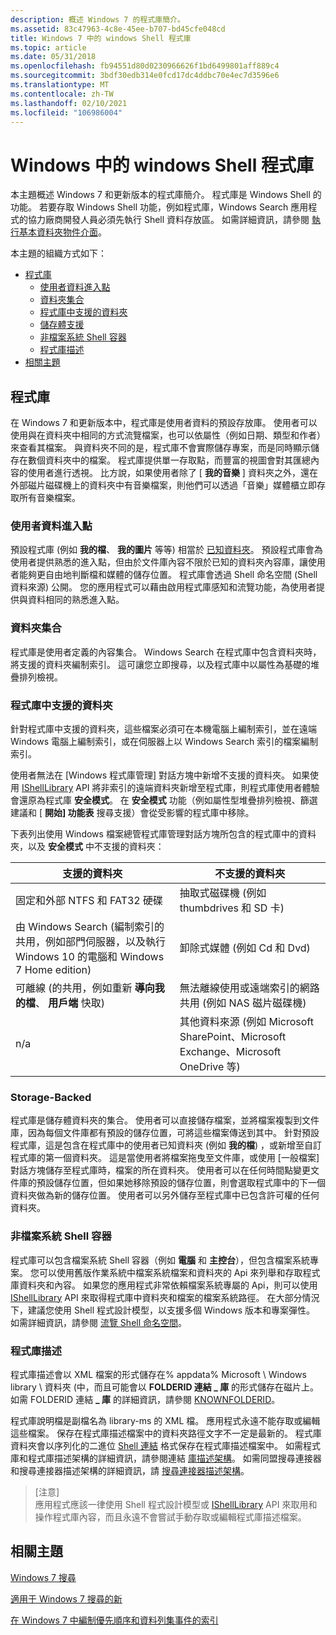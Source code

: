 ```yaml
---
description: 概述 Windows 7 的程式庫簡介。
ms.assetid: 83c47963-4c8e-45ee-b707-bd45cfe048cd
title: Windows 7 中的 windows Shell 程式庫
ms.topic: article
ms.date: 05/31/2018
ms.openlocfilehash: fb94551d80d0230966626f1bd6499801aff889c4
ms.sourcegitcommit: 3bdf30edb314e0fcd17dc4ddbc70e4ec7d3596e6
ms.translationtype: MT
ms.contentlocale: zh-TW
ms.lasthandoff: 02/10/2021
ms.locfileid: "106986004"
---
```

# <a name="windows-shell-libraries-in-windows"></a>Windows 中的 windows Shell 程式庫

本主題概述 Windows 7 和更新版本的程式庫簡介。 程式庫是 Windows Shell 的功能。 若要存取 Windows Shell 功能，例如程式庫，Windows Search 應用程式的協力廠商開發人員必須先執行 Shell 資料存放區。 如需詳細資訊，請參閱 [執行基本資料夾物件介面](/previous-versions/windows/desktop/legacy/cc144093(v=vs.85))。

本主題的組織方式如下：

- [程式庫](#libraries)
  - [使用者資料進入點](#user-data-entry-points)
  - [資料夾集合](#collections-of-folders)
  - [程式庫中支援的資料夾](#supported-folders-in-libraries)
  - [儲存體支援](#storage-backed)
  - [非檔案系統 Shell 容器](#non-file-system-shell-containers)
  - [程式庫描述](#library-descriptions)
- [相關主題](#related-topics)

## <a name="libraries"></a>程式庫

在 Windows 7 和更新版本中，程式庫是使用者資料的預設存放庫。 使用者可以使用與在資料夾中相同的方式流覽檔案，也可以依屬性（例如日期、類型和作者）來查看其檔案。 與資料夾不同的是，程式庫不會實際儲存專案，而是同時顯示儲存在數個資料夾中的檔案。 程式庫提供單一存取點，而豐富的視圖會對其匯總內容的使用者進行透視。 比方說，如果使用者除了 [ **我的音樂** ] 資料夾之外，還在外部磁片磁碟機上的資料夾中有音樂檔案，則他們可以透過「音樂」媒體櫃立即存取所有音樂檔案。

### <a name="user-data-entry-points"></a>使用者資料進入點

預設程式庫 (例如 **我的檔**、 **我的圖片** 等等) 相當於 [已知資料夾](/previous-versions/windows/desktop/legacy/bb776911(v=vs.85))。 預設程式庫會為使用者提供熟悉的進入點，但由於文件庫內容不限於已知的資料夾內容庫，讓使用者能夠更自由地判斷檔和媒體的儲存位置。 程式庫會透過 Shell 命名空間 (Shell 資料來源) 公開。 您的應用程式可以藉由啟用程式庫感知和流覽功能，為使用者提供與資料相同的熟悉進入點。

### <a name="collections-of-folders"></a>資料夾集合

程式庫是使用者定義的內容集合。 Windows Search 在程式庫中包含資料夾時，將支援的資料夾編制索引。 這可讓您立即搜尋，以及程式庫中以屬性為基礎的堆疊排列檢視。

### <a name="supported-folders-in-libraries"></a>程式庫中支援的資料夾

針對程式庫中支援的資料夾，這些檔案必須可在本機電腦上編制索引，並在遠端 Windows 電腦上編制索引，或在伺服器上以 Windows Search 索引的檔案編制索引。

使用者無法在 [Windows 程式庫管理] 對話方塊中新增不支援的資料夾。 如果使用 [IShellLibrary](/windows/win32/api/shobjidl_core/nn-shobjidl_core-ishelllibrary) API 將非索引的遠端資料夾新增至程式庫，則程式庫使用者體驗會還原為程式庫 **安全模式**。 在 **安全模式** 功能（例如屬性型堆疊排列檢視、篩選建議和 [ **開始] 功能表** 搜尋支援）會從受影響的程式庫中移除。

下表列出使用 Windows 檔案總管程式庫管理對話方塊所包含的程式庫中的資料夾，以及 **安全模式** 中不支援的資料夾：

| 支援的資料夾                                                                                                                            | 不支援的資料夾                                                                                     |
|----------------------------------------------------------------------------------------------------------------------------------------------|---------------------------------------------------------------------------------------------------------|
| 固定和外部 NTFS 和 FAT32 硬碟                                                                                                | 抽取式磁碟機 (例如 thumbdrives 和 SD 卡)                                                      |
| 由 Windows Search (編制索引的共用，例如部門伺服器，以及執行 Windows 10 的電腦和 Windows 7 Home edition)  | 卸除式媒體 (例如 Cd 和 Dvd)                                                                   |
| 可離線 (的共用，例如重新 **導向我的檔**、 **用戶端** 快取)                                                | 無法離線使用或遠端索引的網路共用 (例如 NAS 磁片磁碟機)              |
| n/a                                                                                                                                          | 其他資料來源 (例如 Microsoft SharePoint、Microsoft Exchange、Microsoft OneDrive 等)  |

### <a name="storage-backed"></a>Storage-Backed

程式庫是儲存體資料夾的集合。 使用者可以直接儲存檔案，並將檔案複製到文件庫，因為每個文件庫都有預設的儲存位置，可將這些檔案傳送到其中。 針對預設程式庫，這是包含在程式庫中的使用者已知資料夾 (例如 **我的檔**) ，或新增至自訂程式庫的第一個資料夾。 這是當使用者將檔案拖曳至文件庫，或使用 [一般檔案] 對話方塊儲存至程式庫時，檔案的所在資料夾。 使用者可以在任何時間點變更文件庫的預設儲存位置，但如果她移除預設的儲存位置，則會選取程式庫中的下一個資料夾做為新的儲存位置。 使用者可以另外儲存至程式庫中已包含許可權的任何資料夾。

### <a name="non-file-system-shell-containers"></a>非檔案系統 Shell 容器

程式庫可以包含檔案系統 Shell 容器（例如 **電腦** 和 **主控台**），但包含檔案系統專案。 您可以使用舊版作業系統中檔案系統檔案和資料夾的 Api 來列舉和存取程式庫資料夾和內容。 如果您的應用程式非常依賴檔案系統專屬的 Api，則可以使用 [IShellLibrary](/windows/win32/api/shobjidl_core/nn-shobjidl_core-ishelllibrary) API 來取得程式庫中資料夾和檔案的檔案系統路徑。 在大部分情況下，建議您使用 Shell 程式設計模型，以支援多個 Windows 版本和專案彈性。 如需詳細資訊，請參閱 [流覽 Shell 命名空間](https://msdn.microsoft.com/library/dd378496(VS.85).aspx)。

### <a name="library-descriptions"></a>程式庫描述

程式庫描述會以 XML 檔案的形式儲存在% appdata% Microsoft \\ Windows library \\ 資料夾 (中，而且可能會以 **FOLDERID 連結 \_ 庫** 的形式儲存在磁片上。 如需 FOLDERID 連結 **\_ 庫** 的詳細資訊，請參閱 [KNOWNFOLDERID](/windows/desktop/shell/knownfolderid)。

程式庫說明檔是副檔名為 library-ms 的 XML 檔。 應用程式永遠不能存取或編輯這些檔案。 保存在程式庫描述檔案中的資料夾路徑文字不一定是最新的。 程式庫資料夾會以序列化的二進位 [Shell 連結](/windows/desktop/shell/links) 格式保存在程式庫描述檔案中。 如需程式庫和程式庫描述架構的詳細資訊，請參閱連結 [庫描述架構](../shell/library-schema-entry.md)。 如需同盟搜尋連接器和搜尋連接器描述架構的詳細資訊，請 [搜尋連接器描述架構](search-sconn-desc-schema-entry.md)。

> [注意]  
> 應用程式應該一律使用 Shell 程式設計模型或 [IShellLibrary](/windows/win32/api/shobjidl_core/nn-shobjidl_core-ishelllibrary) API 來取用和操作程式庫內容，而且永遠不會嘗試手動存取或編輯程式庫描述檔案。

## <a name="related-topics"></a>相關主題

[Windows 7 搜尋](./-search-3x-wds-overview.md)

[適用于 Windows 7 搜尋的新](new-for-windows-7-search.md)

[在 Windows 7 中編制優先順序和資料列集事件的索引](indexing-prioritization-and-rowset-events.md)